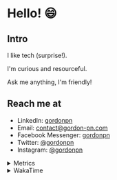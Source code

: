 # Hello! 😄

## Intro

I like tech (surprise!).

I'm curious and resourceful.

Ask me anything, I'm friendly!

## Reach me at

- LinkedIn: [gordonpn](https://www.linkedin.com/in/gordonpn/)
- Email: [contact@gordon-pn.com](mailto:contact@gordon-pn.com)
- Facebook Messenger: [gordonpn](https://www.messenger.com/t/Gordonpn)
- Twitter: [@gordonpn](https://twitter.com/Gordonpn)
- Instagram: [@gordonpn](https://www.instagram.com/gordonpn/)

<details>
  <summary>Metrics</summary>

  <img align="center" src="https://github.com/gordonpn/gordonpn/blob/master/github-metrics.svg" alt="GitHub Metrics">

</details>

<details>
  <summary>WakaTime</summary>

  <!--START_SECTION:waka-->
**I'm an Early 🐤** 

```text
🌞 Morning    178 commits    █████░░░░░░░░░░░░░░░░░░░░   21.63% 
🌆 Daytime    313 commits    █████████░░░░░░░░░░░░░░░░   38.03% 
🌃 Evening    296 commits    █████████░░░░░░░░░░░░░░░░   35.97% 
🌙 Night      36 commits     █░░░░░░░░░░░░░░░░░░░░░░░░   4.37%

```
📅 **I'm Most Productive on Wednesday** 

```text
Monday       128 commits    ████░░░░░░░░░░░░░░░░░░░░░   15.55% 
Tuesday      101 commits    ███░░░░░░░░░░░░░░░░░░░░░░   12.27% 
Wednesday    185 commits    █████░░░░░░░░░░░░░░░░░░░░   22.48% 
Thursday     110 commits    ███░░░░░░░░░░░░░░░░░░░░░░   13.37% 
Friday       124 commits    ███░░░░░░░░░░░░░░░░░░░░░░   15.07% 
Saturday     61 commits     █░░░░░░░░░░░░░░░░░░░░░░░░   7.41% 
Sunday       114 commits    ███░░░░░░░░░░░░░░░░░░░░░░   13.85%

```


📊 **This Week I Spent My Time On** 

```text
💬 Programming Languages: 
Java                     7 hrs 34 mins       ████████████░░░░░░░░░░░░░   47.91% 
Markdown                 2 hrs 2 mins        ███░░░░░░░░░░░░░░░░░░░░░░   12.95% 
YAML                     1 hr 57 mins        ███░░░░░░░░░░░░░░░░░░░░░░   12.38% 
Ruby                     1 hr 50 mins        ███░░░░░░░░░░░░░░░░░░░░░░   11.66% 
ANTLR v4 grammar file    1 hr 3 mins         █░░░░░░░░░░░░░░░░░░░░░░░░   6.67%

🔥 Editors: 
IntelliJ                 10 hrs 52 mins      █████████████████░░░░░░░░   68.73% 
VS Code                  4 hrs 56 mins       ███████░░░░░░░░░░░░░░░░░░   31.27%

```


 Last Updated on 15/10/2022 10:30:38 UTC
<!--END_SECTION:waka-->
</details>
